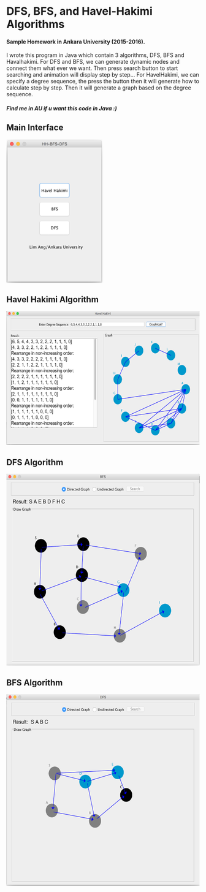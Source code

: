 

# DFS, BFS, and Havel-Hakimi Algorithms


#### Sample Homework in Ankara University (2015-2016).
I wrote this program in Java which contain 3 algorithms, DFS, BFS and Havalhakimi. For DFS and BFS, we can generate dynamic nodes and connect them what ever we want. Then press search button to start searching and animation will display step by step... For HavelHakimi, we can specify a degree sequence, the press the button then it will generate how to calculate step by step. Then it will generate a graph based on the degree sequence.
##### Find me in AU if u want this code in Java :)
## Main Interface

<img src="1.png" width="250"/>

## Havel Hakimi Algorithm

<img src="2.png" height="350"/>

## DFS Algorithm

<img src="3.png" height="500"/>

## BFS Algorithm

<img src="4.png" height="500"/>
